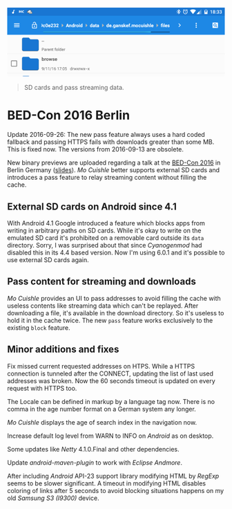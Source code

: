 ![](../images/external-sdcard.png "Mo Cuishle directory on an external SD card.")

> SD cards and pass streaming data.

# BED-Con 2016 Berlin

Update 2016-09-26: The new pass feature always uses a hard coded fallback and 
passing HTTPS fails with downloads greater than some MB. This is fixed now. 
The versions from 2016-09-13 are obsolete.

New binary previews are uploaded regarding a talk at the 
[BED-Con 2016](http://bed-con.org/2016/talks/Mein-Schatz-mein-Blut-oder-doch-nur-die-Nachrichten-von-gestern) 
in Berlin Germany ([slides](../reveal/BED-Con-2016-Frank-Ganske-MoCuishle.html)).
*Mo Cuishle* better supports external SD cards and introduces a pass feature to 
relay streaming content without filling the cache. 

## External SD cards on Android since 4.1

With Android 4.1 Google introduced a feature which blocks apps from writing in 
arbitrary paths on SD cards. While it's okay to write on the emulated SD card 
it's prohibited on a removable card outside its `data` directory. Sorry, I was 
surprised about that since *Cyanogenmod* had disabled this in its 4.4 based 
version. Now I'm using 6.0.1 and it's possible to use external SD cards again.

## Pass content for streaming and downloads

*Mo Cuishle* provides an UI to pass addresses to avoid filling the cache with
useless contents like streaming data which can't be replayed. After downloading 
a file, it's available in the download directory. So it's useless to hold it in 
the cache twice. The new `pass` feature works exclusively to the existing 
`block` feature. 

## Minor additions and fixes

Fix missed current requested addresses on HTPS. While a HTTPS connection is 
tunneled after the CONNECT, updating the list of last used addresses was broken. 
Now the 60 seconds timeout is updated on every request with HTTPS too. 

The Locale can be defined in markup by a language tag now. There is no comma in 
the age number format on a German system any longer. 

*Mo Cuishle* displays the age of search index in the navigation now.

Increase default log level from WARN to INFO on *Android* as on desktop.

Some updates like *Netty* 4.1.0.Final and other dependencies.

Update *android-maven-plugin* to work with *Eclipse Andmore*.

After including *Android* API-23 support library modifying HTML by *RegExp* 
seems to be slower significant. A timeout in modifying HTML disables coloring of 
links after 5 seconds to avoid blocking situations happens on my old *Samsung 
S3 (I9300)* device.
